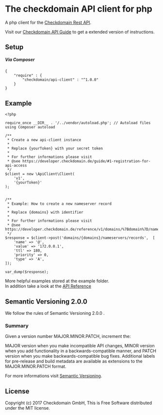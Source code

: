 # The checkdomain API client for php

A php client for the [Checkdomain Rest API](https://developer.checkdomain.de/).

Visit our [Checkdomain API Guide](https://developer.checkdomain.de/guide) to get a extended version of instructions.

## Setup
##### Via Composer
```
{
    "require" : {
        "checkdomain/api-client" : "^1.0.0"
    }
}
```
## Example
```
<?php
 
require_once __DIR__ . '/../vendor/autoload.php'; // Autoload files using Composer autoload
 
/**
 * Create a new api-client instance
 *
 * Replace {yourToken} with your secret token
 *
 * For further informations please visit
 * @see https://developer.checkdomain.de/guide/#1-registration-for-api-access
 */
$client = new \ApiClient\Client(
    'v1',
    '{yourToken}'
);
 
 
/**
 * Example: How to create a new nameserver record
 *
 * Replace {domains} with identifier
 *
 * For further informations please visit
 * @see https://developer.checkdomain.de/reference/v1/domains/%7Bdomain%7D/nameservers/records/
 */
$response = $client->post('domains/{domains}/nameservers/records',  [
    'name' => '@',
    'value' => '172.0.0.1',
    'ttl' => 180,
    'priority' => 0,
    'type' => 'A',
]);
 
var_dump($response);
```
More helpful examples stored at the example folder.<br>
In addition take a look at the [API Reference](https://developer.checkdomain.de/reference/)

## Semantic Versioning 2.0.0

We follow the rules of Semantic Versioning 2.0.0 .
### Summary
Given a version number MAJOR.MINOR.PATCH, increment the:

MAJOR version when you make incompatible API changes,
MINOR version when you add functionality in a backwards-compatible manner, and
PATCH version when you make backwards-compatible bug fixes.
Additional labels for pre-release and build metadata are available as extensions to the MAJOR.MINOR.PATCH format.

For more informations visit [Semantic Versioning](https://semver.org/).

## License

Copyright (c) 2017 Checkdomain GmbH, This is Free Software distributed under the MIT license.
